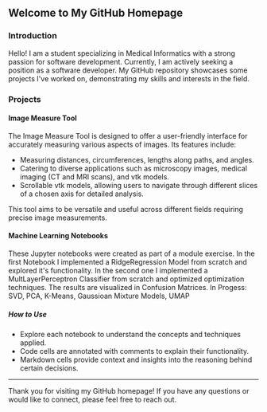 ## Welcome to My GitHub Homepage

### Introduction
Hello! I am a student specializing in Medical Informatics with a strong passion for software development. Currently, I am actively seeking a position as a software developer. My GitHub repository showcases some projects I've worked on, demonstrating my skills and interests in the field.

### Projects

#### Image Measure Tool
The Image Measure Tool is designed to offer a user-friendly interface for accurately measuring various aspects of images. Its features include:

- Measuring distances, circumferences, lengths along paths, and angles.
- Catering to diverse applications such as microscopy images, medical imaging (CT and MRI scans), and vtk models.
- Scrollable vtk models, allowing users to navigate through different slices of a chosen axis for detailed analysis.

This tool aims to be versatile and useful across different fields requiring precise image measurements.

#### Machine Learning Notebooks
These Jupyter notebooks were created as part of a module exercise. 
In the first Notebook I implemented a RidgeRegression Model from scratch and explored it's functionality.
In the second one I implemented a MultLayerPerceptron Classifier from scratch and optimized optimization techniques. The results are visualized in Confusion Matrices.
In Progess: SVD, PCA, K-Means, Gaussioan Mixture Models, UMAP

##### How to Use
- Explore each notebook to understand the concepts and techniques applied.
- Code cells are annotated with comments to explain their functionality.
- Markdown cells provide context and insights into the reasoning behind certain decisions.


----

Thank you for visiting my GitHub homepage! If you have any questions or would like to connect, please feel free to reach out.
